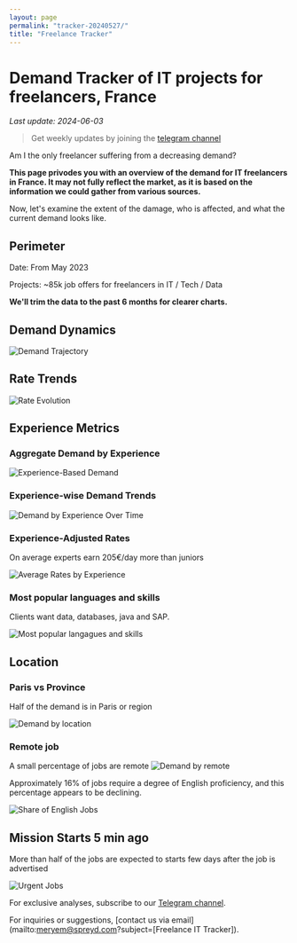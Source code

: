 ```yaml
---
layout: page
permalink: "tracker-20240527/"
title: "Freelance Tracker"
---
```

# Demand Tracker of IT projects for freelancers, France

*Last update: 2024-06-03*

> Get weekly updates by joining the [telegram channel](https://t.me/+3y9PJaF335UxYTg0)

Am I the only freelancer suffering from a decreasing demand?

**This page privodes you with an overview of the demand for IT freelancers in France. It may not fully reflect the market, as it is based on the information we could gather from various sources.**

Now, let's examine the extent of the damage, who is affected, and what the current demand looks like.

## Perimeter

Date: From May 2023

Projects: ~85k job offers for freelancers in IT / Tech / Data

**We'll trim the data to the past 6 months for clearer charts.**

## Demand Dynamics

![Demand Trajectory](figs/20240527_missions_by_week.png)

## Rate Trends

![Rate Evolution](figs/20240527_missions_by_week_rate.png)

## Experience Metrics

### Aggregate Demand by Experience

![Experience-Based Demand](figs/20240527_exp_lvl.png)

### Experience-wise Demand Trends

![Demand by Experience Over Time](figs/20240527_missions_by_week_exp.png)

### Experience-Adjusted Rates

On average experts earn 205€/day more than juniors

![Average Rates by Experience](figs/20240527_exp_lvl_rate.png)

### Most popular languages and skills

Clients want data, databases, java and SAP.

![Most popular langagues and skills](figs/20240527_missions_by_skill.png)

## Location

### Paris vs Province

Half of the demand is in Paris or region

![Demand by location](figs/20240527_missions_by_location.png)

### Remote job

A small percentage of jobs are remote
![Demand by remote](figs/20240527_missions_by_remote.png)

Approximately 16% of jobs require a degree of English proficiency, and this percentage appears to be declining.

![Share of English Jobs](figs/20240527_missions_anglais.png)

## Mission Starts 5 min ago

More than half of the jobs are expected to starts few days after the job is advertised

![Urgent Jobs](figs/20240527_missions_by_urgent.png)

For exclusive analyses, subscribe to our [Telegram channel](https://t.me/+3y9PJaF335UxYTg0).

For inquiries or suggestions, [contact us via email](mailto:meryem@spreyd.com?subject=[Freelance IT Tracker]).
